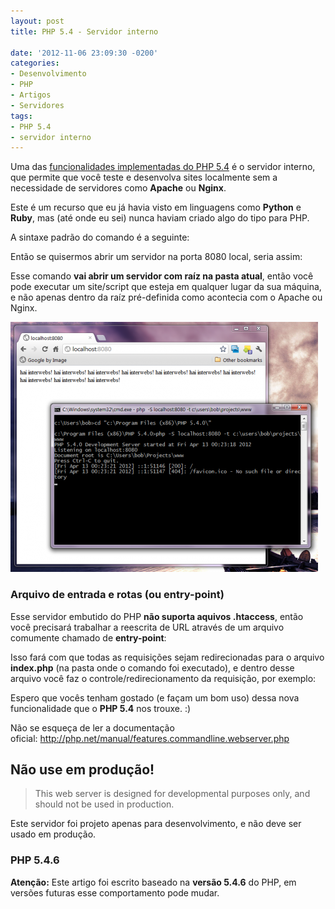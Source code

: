 ```yaml
---
layout: post
title: PHP 5.4 - Servidor interno

date: '2012-11-06 23:09:30 -0200'
categories:
- Desenvolvimento
- PHP
- Artigos
- Servidores
tags:
- PHP 5.4
- servidor interno
---
```

<p>Uma das <a title="PHP 5.4 – Novidades e novas funcionalidades" href="/php-5-4-novas-funcionalidades">funcionalidades implementadas do PHP 5.4</a> é o servidor interno, que permite que você teste e desenvolva sites localmente sem a necessidade de servidores como <strong>Apache</strong> ou <strong>Nginx</strong>.</p>
<p>Este é um recurso que eu já havia visto em linguagens como <strong>Python</strong> e <strong>Ruby</strong>, mas (até onde eu sei) nunca haviam criado algo do tipo para PHP.</p>
<p>A sintaxe padrão do comando é a seguinte:</p>
<div data-gist-id="4028578" data-gist-show-loading="false"></div>
<p>Então se quisermos abrir um servidor na porta 8080 local, seria assim:</p>
<div data-gist-id="4028583" data-gist-show-loading="false"></div>
<p>Esse comando <strong>vai abrir um servidor com raíz na pasta atual</strong>, então você pode executar um site/script que esteja em qualquer lugar da sua máquina, e não apenas dentro da raíz pré-definida como acontecia com o Apache ou Nginx.</p>
<p><img class="aligncenter size-full wp-image-2865" title="php-cli-webserver-492x400" src="/assets/uploads/2012/11/php-cli-webserver-492x400.png" alt="" width="492" height="400" /></p>
<h3>Arquivo de entrada e rotas (ou entry-point)</h3>
<p>Esse servidor embutido do PHP <strong>não suporta aquivos .htaccess</strong>, então você precisará trabalhar a reescrita de URL através de um arquivo comumente chamado de <strong>entry-point</strong>:</p>
<div data-gist-id="4028593" data-gist-show-loading="false"></div>
<p>Isso fará com que todas as requisições sejam redirecionadas para o arquivo <strong>index.php</strong> (na pasta onde o comando foi executado), e dentro desse arquivo você faz o controle/redirecionamento da requisição, por exemplo:</p>
<div data-gist-id="4029806" data-gist-show-loading="false"></div>
<p>Espero que vocês tenham gostado (e façam um bom uso) dessa nova funcionalidade que o <strong>PHP 5.4</strong> nos trouxe. :)</p>
<p>Não se esqueça de ler a documentação oficial: <a href="http://php.net/manual/features.commandline.webserver.php" target="_blank">http://php.net/manual/features.commandline.webserver.php</a></p>
<h2>Não use em produção!</h2>
<blockquote><p>This web server is designed for developmental purposes only, and should not be used in production.</p></blockquote>
<p>Este servidor foi projeto apenas para desenvolvimento, e não deve ser usado em produção.</p>
<h3>PHP 5.4.6</h3>
<p><strong>Atenção:</strong> Este artigo foi escrito baseado na <strong>versão 5.4.6</strong> do PHP, em versões futuras esse comportamento pode mudar.</p>
<div data-gist-id="4028719" data-gist-show-loading="false"></div>

